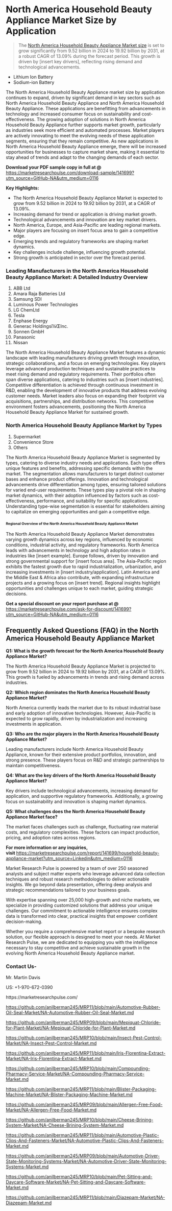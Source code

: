 <h1>North America Household Beauty Appliance Market&nbsp;Size by Application</h1><blockquote><p>The <a href="https://marketresearchpulse.com/download-sample/141699?utm_source=GitHub-NA&amp;utm_medium=0116">North America Household Beauty Appliance Market size</a> is set to grow significantly from 9.52 billion in 2024 to 19.92 billion by 2031, at a robust CAGR of 13.09% during the forecast period. This growth is driven by [insert key drivers], reflecting rising demand and technological advancements.</p></blockquote><ul><li>Lithium Ion Battery<li> Sodium-ion Battery</li></ul><p>The North America Household Beauty Appliance market size by application continues to expand, driven by significant demand in key sectors such as North America Household Beauty Appliance and North America Household Beauty Appliance. These applications are benefitting from advancements in technology and increased consumer focus on sustainability and cost-effectiveness. The growing adoption of solutions in North America Household Beauty Appliance further supports market growth, particularly as industries seek more efficient and automated processes. Market players are actively innovating to meet the evolving needs of these application segments, ensuring that they remain competitive. As new applications in North America Household Beauty Appliance emerge, there will be increased opportunities for businesses to capture market share, making it essential to stay ahead of trends and adapt to the changing demands of each sector.</p><p><strong>Download your PDF sample copy in full at @ </strong><a href="https://marketresearchpulse.com/download-sample/141699?utm_source=GitHub-NA&amp;utm_medium=0116">https://marketresearchpulse.com/download-sample/141699?utm_source=GitHub-NA&amp;utm_medium=0116</a></p><p><strong>Key Highlights: </strong></p><ul><li>The North America Household Beauty Appliance Market is expected to grow from 9.52 billion in 2024 to 19.92 billion by 2031, at a CAGR of 13.09%.</li><li>Increasing demand for trend or application is driving market growth.</li><li>Technological advancements and innovation are key market drivers.</li><li>North America, Europe, and Asia-Pacific are leading regional markets.</li><li>Major players are focusing on insert focus area to gain a competitive edge.</li><li>Emerging trends and regulatory frameworks are shaping market dynamics.</li><li>Key challenges include challenge, influencing growth potential.</li><li>Strong growth is anticipated in sector over the forecast period.</li></ul><h3>Leading Manufacturers in the North America Household Beauty Appliance Market: A Detailed Industry Overview</h3><ol><li>ABB Ltd</li><li>Amara Raja Batteries Ltd</li><li>Samsung SDI</li><li>Luminous Power Technologies</li><li>LG ChemLtd</li><li>Tesla</li><li>Enphase Energy</li><li>Generac Holdingsï¼ŒInc.</li><li>Sonnen GmbH</li><li>Panasonic</li><li>Nissan</li></ol><div class="flex max-w-full flex-col flex-grow"><div class="min-h-8 text-message flex w-full flex-col items-end gap-2 whitespace-normal break-words [.text-message+&amp;]:mt-5" dir="auto" data-message-author-role="assistant" data-message-id="fd8432e4-4910-450d-b182-61b7bfb0a01f" data-message-model-slug="gpt-4o"><div class="flex w-full flex-col gap-1 empty:hidden first:pt-[3px]"><div class="markdown prose w-full break-words dark:prose-invert light"><p>The North America Household Beauty Appliance Market features a dynamic landscape with leading manufacturers driving growth through innovation, strategic collaborations, and a focus on emerging technologies. Key players leverage advanced production techniques and sustainable practices to meet rising demand and regulatory requirements. Their portfolios often span diverse applications, catering to industries such as [insert industries]. Competitive differentiation is achieved through continuous investment in R&amp;D, enabling the development of innovative products that address evolving customer needs. Market leaders also focus on expanding their footprint via acquisitions, partnerships, and distribution networks. This competitive environment fosters advancements, positioning the North America Household Beauty Appliance Market for sustained growth.</p></div></div></div></div><h3>North America Household Beauty Appliance Market by Types</h3><ol><li>Supermarket<li> Convenience Store<li> Others</li></ol><div class="flex max-w-full flex-col flex-grow"><div class="min-h-8 text-message flex w-full flex-col items-end gap-2 whitespace-normal break-words [.text-message+&amp;]:mt-5" dir="auto" data-message-author-role="assistant" data-message-id="084470be-0bb7-4664-bddf-5156b4f41249" data-message-model-slug="gpt-4o-mini"><div class="flex w-full flex-col gap-1 empty:hidden first:pt-[3px]"><div class="markdown prose w-full break-words dark:prose-invert light"><p>The North America Household Beauty Appliance Market is segmented by types, catering to diverse industry needs and applications. Each type offers unique features and benefits, addressing specific demands within the market. The segmentation allows manufacturers to target distinct customer bases and enhance product offerings. Innovation and technological advancements drive differentiation among types, ensuring tailored solutions for varied end-user requirements. These types play a pivotal role in shaping market dynamics, with their adoption influenced by factors such as cost-effectiveness, performance, and suitability for specific applications. Understanding type-wise segmentation is essential for stakeholders aiming to capitalize on emerging opportunities and gain a competitive edge.</p></div></div></div></div><h3><span style="font-size: 11px;">Regional Overview of the North America Household Beauty Appliance Market</span></h3><div class="flex max-w-full flex-col flex-grow"><div class="min-h-8 text-message flex w-full flex-col items-end gap-2 whitespace-normal break-words [.text-message+&amp;]:mt-5" dir="auto" data-message-author-role="assistant" data-message-id="e9038762-ce64-4e30-91c9-9bd413514231" data-message-model-slug="gpt-4o-mini"><div class="flex w-full flex-col gap-1 empty:hidden first:pt-[3px]"><div class="markdown prose w-full break-words dark:prose-invert light"><p>The North America Household Beauty Appliance Market demonstrates varying growth dynamics across key regions, influenced by economic conditions, industrial activity, and regulatory frameworks. North America leads with advancements in technology and high adoption rates in industries like [insert example]. Europe follows, driven by innovation and strong governmental support for [insert focus area]. The Asia-Pacific region exhibits the fastest growth due to rapid industrialization, urbanization, and increasing investments in [insert industry/application]. Latin America and the Middle East &amp; Africa also contribute, with expanding infrastructure projects and a growing focus on [insert trend]. Regional insights highlight opportunities and challenges unique to each market, guiding strategic decisions.</p></div></div></div></div><p><strong>Get a special discount on your report purchase at @ </strong><a href="https://marketresearchpulse.com/ask-for-discount/141699?utm_source=GitHub-NA&amp;utm_medium=0116">https://marketresearchpulse.com/ask-for-discount/141699?utm_source=GitHub-NA&amp;utm_medium=0116</a></p><h2>Frequently Asked Questions (FAQ) in the North America Household Beauty Appliance Market</h2><p><strong>Q1: What is the growth forecast for the North America Household Beauty Appliance Market?</strong></p><p>The North America Household Beauty Appliance Market is projected to grow from 9.52 billion in 2024 to 19.92 billion by 2031, at a CAGR of 13.09%. This growth is fueled by advancements in trends and rising demand across industries.</p><p><strong>Q2: Which region dominates the North America Household Beauty Appliance Market?</strong></p><p>North America currently leads the market due to its robust industrial base and early adoption of innovative technologies. However, Asia-Pacific is expected to grow rapidly, driven by industrialization and increasing investments in application.</p><p><strong>Q3: Who are the major players in the North America Household Beauty Appliance Market?</strong></p><p>Leading manufacturers include North America Household Beauty Appliance, known for their extensive product portfolios, innovation, and strong presence. These players focus on R&amp;D and strategic partnerships to maintain competitiveness.</p><p><strong>Q4: What are the key drivers of the North America Household Beauty Appliance Market?</strong></p><p>Key drivers include technological advancements, increasing demand for application, and supportive regulatory frameworks. Additionally, a growing focus on sustainability and innovation is shaping market dynamics.</p><p><strong>Q5: What challenges does the North America Household Beauty Appliance Market face?</strong></p><p>The market faces challenges such as challenge, fluctuating raw material costs, and regulatory complexities. These factors can impact production, pricing, and adoption rates across regions.</p><p><strong>For more information or any inquiries, visit&nbsp;</strong><a href="https://marketresearchpulse.com/report/141699/household-beauty-appliance-market?utm_source=Linkedin&utm_medium=0116">https://marketresearchpulse.com/report/141699/household-beauty-appliance-market?utm_source=Linkedin&utm_medium=0116</a></p><p>Market Research Pulse is powered by a team of over 250 seasoned analysts and subject matter experts who leverage advanced data collection techniques and robust research methodologies to deliver actionable insights. We go beyond data presentation, offering deep analysis and strategic recommendations tailored to your business goals.</p><p>With expertise spanning over 25,000 high-growth and niche markets, we specialize in providing customized solutions that address your unique challenges. Our commitment to actionable intelligence ensures complex data is transformed into clear, practical insights that empower confident decision-making.</p><p>Whether you require a comprehensive market report or a bespoke research solution, our flexible approach is designed to meet your needs. At Market Research Pulse, we are dedicated to equipping you with the intelligence necessary to stay competitive and achieve sustainable growth in the evolving North America Household Beauty Appliance market.</p><h3><strong>Contact Us-</strong></h3><p>Mr. Martin Davis</p><p>US: +1-970-672-0390</p><p>https://marketresearchpulse.com/</p><p><a href="https://github.com/anilberman245/MRP11/blob/main/Automotive-Rubber-Oil-Seal-Market/NA-Automotive-Rubber-Oil-Seal-Market.md">https://github.com/anilberman245/MRP11/blob/main/Automotive-Rubber-Oil-Seal-Market/NA-Automotive-Rubber-Oil-Seal-Market.md</a></p><p><a href="https://github.com/anilberman245/MRP09/blob/main/Mepiquat-Chloride-for-Plant-Market/NA-Mepiquat-Chloride-for-Plant-Market.md">https://github.com/anilberman245/MRP09/blob/main/Mepiquat-Chloride-for-Plant-Market/NA-Mepiquat-Chloride-for-Plant-Market.md</a></p><p><a href="https://github.com/anilberman245/MRP10/blob/main/Insect-Pest-Control-Market/NA-Insect-Pest-Control-Market.md">https://github.com/anilberman245/MRP10/blob/main/Insect-Pest-Control-Market/NA-Insect-Pest-Control-Market.md</a></p><p><a href="https://github.com/anilberman245/MRP11/blob/main/Iris-Florentina-Extract-Market/NA-Iris-Florentina-Extract-Market.md">https://github.com/anilberman245/MRP11/blob/main/Iris-Florentina-Extract-Market/NA-Iris-Florentina-Extract-Market.md</a></p><p><a href="https://github.com/anilberman245/MRP10/blob/main/Compounding-Pharmacy-Service-Market/NA-Compounding-Pharmacy-Service-Market.md">https://github.com/anilberman245/MRP10/blob/main/Compounding-Pharmacy-Service-Market/NA-Compounding-Pharmacy-Service-Market.md</a></p><p><a href="https://github.com/anilberman245/MRP11/blob/main/Blister-Packaging-Machine-Market/NA-Blister-Packaging-Machine-Market.md">https://github.com/anilberman245/MRP11/blob/main/Blister-Packaging-Machine-Market/NA-Blister-Packaging-Machine-Market.md</a></p><p><a href="https://github.com/anilberman245/MRP09/blob/main/Allergen-Free-Food-Market/NA-Allergen-Free-Food-Market.md">https://github.com/anilberman245/MRP09/blob/main/Allergen-Free-Food-Market/NA-Allergen-Free-Food-Market.md</a></p><p><a href="https://github.com/anilberman245/MRP10/blob/main/Cheese-Brining-System-Market/NA-Cheese-Brining-System-Market.md">https://github.com/anilberman245/MRP10/blob/main/Cheese-Brining-System-Market/NA-Cheese-Brining-System-Market.md</a></p><p><a href="https://github.com/anilberman245/MRP11/blob/main/Automotive-Plastic-Clips-And-Fasteners-Market/NA-Automotive-Plastic-Clips-And-Fasteners-Market.md">https://github.com/anilberman245/MRP11/blob/main/Automotive-Plastic-Clips-And-Fasteners-Market/NA-Automotive-Plastic-Clips-And-Fasteners-Market.md</a></p><p><a href="https://github.com/anilberman245/MRP09/blob/main/Automotive-Driver-State-Monitoring-Systems-Market/NA-Automotive-Driver-State-Monitoring-Systems-Market.md">https://github.com/anilberman245/MRP09/blob/main/Automotive-Driver-State-Monitoring-Systems-Market/NA-Automotive-Driver-State-Monitoring-Systems-Market.md</a></p><p><a href="https://github.com/anilberman245/MRP10/blob/main/Pet-Sitting-and-Daycare-Software-Market/NA-Pet-Sitting-and-Daycare-Software-Market.md">https://github.com/anilberman245/MRP10/blob/main/Pet-Sitting-and-Daycare-Software-Market/NA-Pet-Sitting-and-Daycare-Software-Market.md</a></p><p><a href="https://github.com/anilberman245/MRP11/blob/main/Diazepam-Market/NA-Diazepam-Market.md">https://github.com/anilberman245/MRP11/blob/main/Diazepam-Market/NA-Diazepam-Market.md</a></p>
